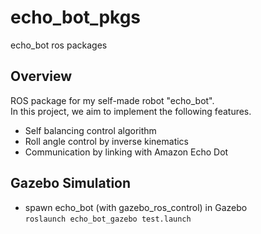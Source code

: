 # echo_bot_pkgs

echo_bot ros packages

## Overview

ROS package for my self-made robot "echo_bot".  
In this project, we aim to implement the following features.  

- Self balancing control algorithm
- Roll angle control by inverse kinematics
- Communication by linking with Amazon Echo Dot

## Gazebo Simulation

- spawn echo_bot (with gazebo_ros_control) in Gazebo  
```roslaunch echo_bot_gazebo test.launch```
